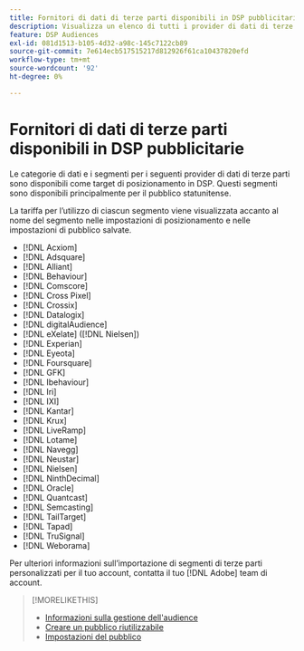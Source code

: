 ```yaml
---
title: Fornitori di dati di terze parti disponibili in DSP pubblicitarie
description: Visualizza un elenco di tutti i provider di dati di terze parti disponibili.
feature: DSP Audiences
exl-id: 081d1513-b105-4d32-a98c-145c7122cb89
source-git-commit: 7e614ecb517515217d812926f61ca10437820efd
workflow-type: tm+mt
source-wordcount: '92'
ht-degree: 0%

---
```


<!-- feature: audiences -->

# Fornitori di dati di terze parti disponibili in DSP pubblicitarie

Le categorie di dati e i segmenti per i seguenti provider di dati di terze parti sono disponibili come target di posizionamento in DSP. Questi segmenti sono disponibili principalmente per il pubblico statunitense.

La tariffa per l’utilizzo di ciascun segmento viene visualizzata accanto al nome del segmento nelle impostazioni di posizionamento e nelle impostazioni di pubblico salvate.

* [!DNL Acxiom]
* [!DNL Adsquare]
* [!DNL Alliant]
* [!DNL Behaviour]
* [!DNL Comscore]
* [!DNL Cross Pixel]
* [!DNL Crossix]
* [!DNL Datalogix]
* [!DNL digitalAudience]
* [!DNL eXelate] ([!DNL Nielsen])
* [!DNL Experian]
* [!DNL Eyeota]
* [!DNL Foursquare]
* [!DNL GFK]
* [!DNL Ibehaviour]
* [!DNL Iri]
* [!DNL IXI]
* [!DNL Kantar]
* [!DNL Krux]
* [!DNL LiveRamp]
* [!DNL Lotame]
* [!DNL Navegg]
* [!DNL Neustar]
* [!DNL Nielsen]
* [!DNL NinthDecimal]
* [!DNL Oracle]
* [!DNL Quantcast]
* [!DNL Semcasting]
* [!DNL TailTarget]
* [!DNL Tapad]
* [!DNL TruSignal]
* [!DNL Weborama]

Per ulteriori informazioni sull’importazione di segmenti di terze parti personalizzati per il tuo account, contatta il tuo [!DNL Adobe] team di account.

>[!MORELIKETHIS]
>
>* [Informazioni sulla gestione dell&#39;audience](audience-about.md)
>* [Creare un pubblico riutilizzabile](reusable-audience-create.md)
>* [Impostazioni del pubblico](audience-settings.md)

